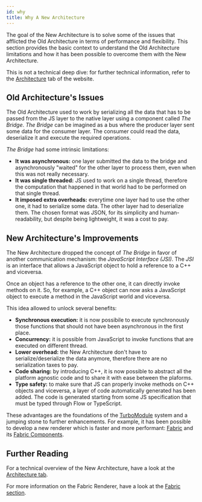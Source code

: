```yaml
---
id: why
title: Why A New Architecture
---
```


The goal of the New Architecture is to solve some of the issues that afflicted the Old Architecture in terms of performance and flexibility. This section provides the basic context to understand the Old Architecture limitations and how it has been possible to overcome them with the New Architecture.

This is not a technical deep dive: for further technical information, refer to the [Architecture](/architecture/overview) tab of the website.

## Old Architecture's Issues

The Old Architecture used to work by serializing all the data that has to be passed from the JS layer to the native layer using a component called _The Bridge_. _The Bridge_ can be imagined as a bus where the producer layer sent some data for the consumer layer. The consumer could read the data, deserialize it and execute the required operations.

_The Bridge_ had some intrinsic limitations:

- **It was asynchronous:** one layer submitted the data to the bridge and asynchronously "waited" for the other layer to process them, even when this was not really necessary.
- **It was single threaded:** JS used to work on a single thread, therefore the computation that happened in that world had to be performed on that single thread.
- **It imposed extra overheads:** everytime one layer had to use the other one, it had to serialize some data. The other layer had to deserialize them. The chosen format was JSON, for its simplicity and human-readability, but despite being lightweight, it was a cost to pay.

## New Architecture's Improvements

The New Architecture dropped the concept of _The Bridge_ in favor of another communication mechanism: the _JavaScript Interface (JSI)_. The _JSI_ is an interface that allows a JavaScript object to hold a reference to a C++ and viceversa.

Once an object has a reference to the other one, it can directly invoke methods on it. So, for example, a C++ object can now asks a JavaScript object to execute a method in the JavaScript world and viceversa.

This idea allowed to unlock several benefits:

- **Synchronous execution:** it is now possibile to execute synchronously those functions that should not have been asynchronous in the first place.
- **Concurrency:** it is possible from JavaScript to invoke functions that are executed on different thread.
- **Lower overhead:** the New Architecture don't have to serialize/deserialize the data anymore, therefore there are no serialization taxes to pay.
- **Code sharing:** by introducing C++, it is now possible to abstract all the platform agnostic code and to share it with ease between the plaforms.
- **Type safety:** to make sure that JS can properly invoke methods on C++ objects and viceversa, a layer of code automatically generated has been added. The code is generated starting from some JS specification that must be typed through Flow or TypeScript.

These advantages are the foundations of the [TurboModule](pillars-turbomodules) system and a jumping stone to further enhancements. For example, it has been possible to develop a new renderer which is faster and more performant: [Fabric](/architecture/fabric-renderer) and its [Fabric Components](pillars-fabric-components).

## Further Reading

For a technical overview of the New Architecture, have a look at the [Architecture tab](/architecture/overview).

For more information on the Fabric Renderer, have a look at the [Fabric section](/architecture/fabric-renderer).
